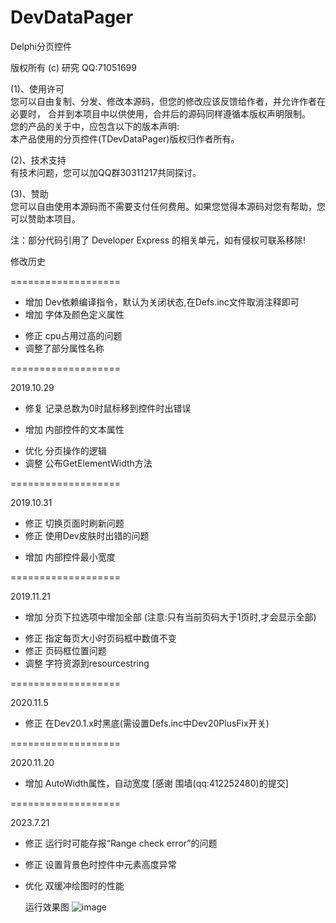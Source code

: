 # DevDataPager

Delphi分页控件

版权所有 (c) 研究  QQ:71051699

(1)、使用许可  
您可以自由复制、分发、修改本源码，但您的修改应该反馈给作者，并允许作者在必要时，
合并到本项目中以供使用，合并后的源码同样遵循本版权声明限制。  
您的产品的关于中，应包含以下的版本声明:  
本产品使用的分页控件(TDevDataPager)版权归作者所有。

(2)、技术支持  
有技术问题，您可以加QQ群30311217共同探讨。

(3)、赞助  
您可以自由使用本源码而不需要支付任何费用。如果您觉得本源码对您有帮助，您可以赞助本项目。

注：部分代码引用了 Developer Express 的相关单元，如有侵权可联系移除!



修改历史

===================

+ 增加 Dev依赖编译指令，默认为关闭状态,在Defs.inc文件取消注释即可
+ 增加 字体及颜色定义属性
* 修正 cpu占用过高的问题
* 调整了部分属性名称


===================

2019.10.29
* 修复 记录总数为0时鼠标移到控件时出错误
+ 增加 内部控件的文本属性
* 优化 分页操作的逻辑
* 调整 公布GetElementWidth方法

===================

2019.10.31

* 修正 切换页面时刷新问题
* 修正 使用Dev皮肤时出错的问题
+ 增加 内部控件最小宽度

===================

2019.11.21

+ 增加 分页下拉选项中增加全部 (注意:只有当前页码大于1页时,才会显示全部)
* 修正 指定每页大小时页码框中数值不变
* 修正 页码框位置问题
* 调整 字符资源到resourcestring

===================

2020.11.5

* 修正 在Dev20.1.x时黑底(需设置Defs.inc中Dev20PlusFix开关)

===================

2020.11.20

+ 增加 AutoWidth属性，自动宽度 [感谢 围墙(qq:412252480)的提交]

===================

2023.7.21

* 修正 运行时可能存报“Range check error”的问题
* 修正 设置背景色时控件中元素高度异常
* 优化 双缓冲绘图时的性能





    运行效果图 
    ![image](https://github.com/yanjiu-xyz/DevDataPager/blob/master/DevDataPager.png)
